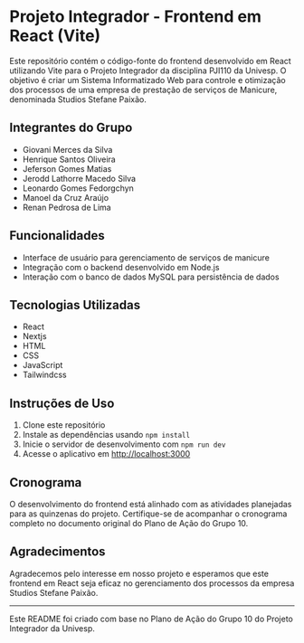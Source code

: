 # Projeto Integrador - Frontend em React (Vite)

Este repositório contém o código-fonte do frontend desenvolvido em React utilizando Vite para o Projeto Integrador da disciplina PJI110 da Univesp. O objetivo é criar um Sistema Informatizado Web para controle e otimização dos processos de uma empresa de prestação de serviços de Manicure, denominada Studios Stefane Paixão.

## Integrantes do Grupo
- Giovani Merces da Silva
- Henrique Santos Oliveira
- Jeferson Gomes Matias
- Jerodd Lathorre Macedo Silva
- Leonardo Gomes Fedorgchyn
- Manoel da Cruz Araújo
- Renan Pedrosa de Lima

## Funcionalidades
- Interface de usuário para gerenciamento de serviços de manicure
- Integração com o backend desenvolvido em Node.js
- Interação com o banco de dados MySQL para persistência de dados

## Tecnologias Utilizadas
- React
- Nextjs
- HTML
- CSS
- JavaScript
- Tailwindcss

## Instruções de Uso
1. Clone este repositório
2. Instale as dependências usando `npm install`
3. Inicie o servidor de desenvolvimento com `npm run dev`
4. Acesse o aplicativo em [http://localhost:3000](http://localhost:3000)

## Cronograma
O desenvolvimento do frontend está alinhado com as atividades planejadas para as quinzenas do projeto. Certifique-se de acompanhar o cronograma completo no documento original do Plano de Ação do Grupo 10.

## Agradecimentos
Agradecemos pelo interesse em nosso projeto e esperamos que este frontend em React seja eficaz no gerenciamento dos processos da empresa Studios Stefane Paixão.

--- 

Este README foi criado com base no Plano de Ação do Grupo 10 do Projeto Integrador da Univesp.
